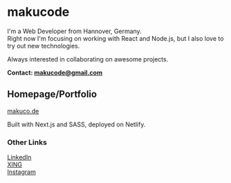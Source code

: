 # makucode

I'm a Web Developer from Hannover, Germany.  
Right now I'm focusing on working with React and Node.js, but I also love to try out new technologies.

Always interested in collaborating on awesome projects.

**Contact: [makucode@gmail.com](makucode@gmail.com)**

## Homepage/Portfolio

[makuco.de](https://makuco.de/)

Built with Next.js and SASS, deployed on Netlify.

### Other Links

[LinkedIn](https://www.linkedin.com/in/maximilian-friedrich-266168226/)  
[XING](https://www.xing.com/profile/Maximilian_Friedrich53/cv)  
[Instagram](https://www.instagram.com/makushipowers/)
